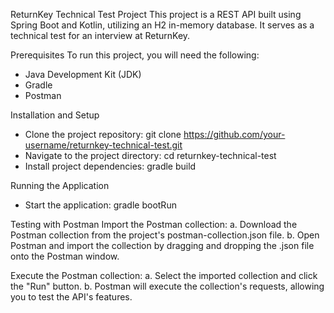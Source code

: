 ReturnKey Technical Test Project
This project is a REST API built using Spring Boot and Kotlin, utilizing an H2 in-memory database. It serves as a technical test for an interview at ReturnKey.

Prerequisites
To run this project, you will need the following:
- Java Development Kit (JDK)
- Gradle
- Postman

Installation and Setup
- Clone the project repository:
  git clone https://github.com/your-username/returnkey-technical-test.git
- Navigate to the project directory:
  cd returnkey-technical-test
- Install project dependencies:
  gradle build 

Running the Application
- Start the application:
  gradle bootRun

Testing with Postman
Import the Postman collection:
a. Download the Postman collection from the project's postman-collection.json file.
b. Open Postman and import the collection by dragging and dropping the .json file onto the Postman window.

Execute the Postman collection:
a. Select the imported collection and click the "Run" button.
b. Postman will execute the collection's requests, allowing you to test the API's features.
